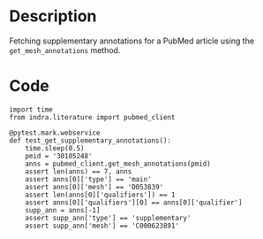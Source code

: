 # Description
Fetching supplementary annotations for a PubMed article using the `get_mesh_annotations` method.

# Code
```
import time
from indra.literature import pubmed_client

@pytest.mark.webservice
def test_get_supplementary_annotations():
    time.sleep(0.5)
    pmid = '30105248'
    anns = pubmed_client.get_mesh_annotations(pmid)
    assert len(anns) == 7, anns
    assert anns[0]['type'] == 'main'
    assert anns[0]['mesh'] == 'D053839'
    assert len(anns[0]['qualifiers']) == 1
    assert anns[0]['qualifiers'][0] == anns[0]['qualifier']
    supp_ann = anns[-1]
    assert supp_ann['type'] == 'supplementary'
    assert supp_ann['mesh'] == 'C000623891'

```
